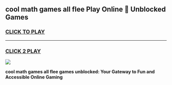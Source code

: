 
## cool math games all flee Play Online 👋 Unblocked Games
<h3>
<a href="https://news.freeplayer.one?title=cool_math_games_all_flee&ref=17CMG">CLICK TO PLAY</a></h3>
<hr>

<h3>
<a href="https://news.freeplayer.one?title=cool_math_games_all_flee&ref=17CMG">CLICK 2 PLAY</a>
  
</h3>

<a href="https://news.freeplayer.one?title=cool_math_games_all_flee&ref=17CMG/"><img src="https://clearcache.store/games.png"></a>


**cool math games all flee games unblocked: Your Gateway to Fun and Accessible Online Gaming**
